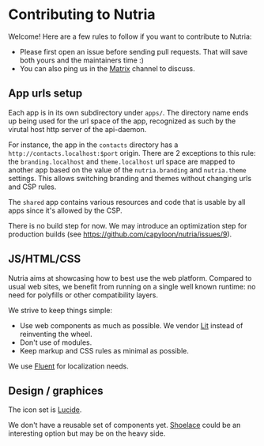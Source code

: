 # Contributing to Nutria

Welcome! Here are a few rules to follow if you want to contribute to Nutria:
- Please first open an issue before sending pull requests. That will save both yours and the maintainers time :)
- You can also ping us in the [Matrix](https://matrix.to/#/#capyloon:matrix.org) channel to discuss.

## App urls setup

Each app is in its own subdirectory under `apps/`. The directory name ends up being used for the url space of the app, recognized as such by the virutal host http server of the api-daemon.

For instance, the app in the `contacts` directory has a `http://contacts.localhost:$port` origin. There are 2 exceptions to this rule: the `branding.localhost` and `theme.localhost` url space are mapped to another app based on the value of the `nutria.branding` and `nutria.theme` settings. This allows switching branding and themes without changing urls and CSP rules.

The `shared` app contains various resources and code that is usable by all apps since it's allowed by the CSP.

There is no build step for now. We may introduce an optimization step for production builds (see https://github.com/capyloon/nutria/issues/9).

## JS/HTML/CSS

Nutria aims at showcasing how to best use the web platform. Compared to usual web sites, we benefit from running on a single well known runtime: no need for polyfills or other compatibility layers.

We strive to keep things simple:
- Use web components as much as possible. We vendor [Lit](https://lit.dev/) instead of reinventing the wheel.
- Don't use of modules.
- Keep markup and CSS rules as minimal as possible.

We use [Fluent](https://projectfluent.org/) for localization needs.

## Design / graphices

The icon set is [Lucide](https://lucide.dev/).

We don't have a reusable set of components yet. [Shoelace](https://shoelace.style/) could be an interesting option but may be on the heavy side.
